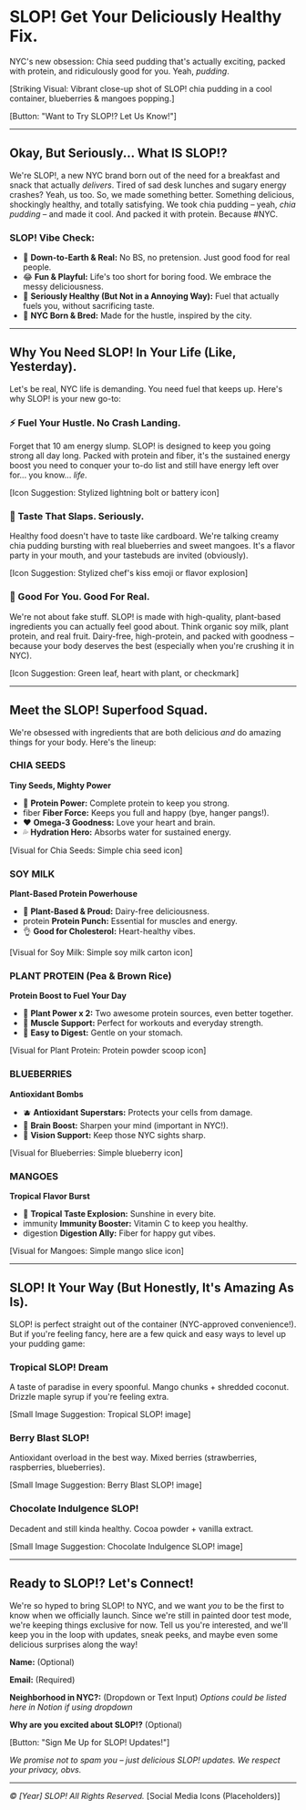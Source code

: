 # SLOP! Get Your Deliciously Healthy Fix.

NYC's new obsession: Chia seed pudding that's actually exciting, packed with protein, and ridiculously good for you. Yeah, *pudding*.

[Striking Visual: Vibrant close-up shot of SLOP! chia pudding in a cool container, blueberries & mangoes popping.]

[Button: "Want to Try SLOP!? Let Us Know!"]

---

## Okay, But Seriously... What IS SLOP!?

We're SLOP!, a new NYC brand born out of the need for a breakfast and snack that actually *delivers*. Tired of sad desk lunches and sugary energy crashes? Yeah, us too. So, we made something better. Something delicious, shockingly healthy, and totally satisfying. We took chia pudding – yeah, *chia pudding* – and made it cool. And packed it with protein. Because #NYC.

### SLOP! Vibe Check:

- 💯 **Down-to-Earth & Real:** No BS, no pretension. Just good food for real people.
- 😂 **Fun & Playful:** Life's too short for boring food. We embrace the messy deliciousness.
- 💪 **Seriously Healthy (But Not in a Annoying Way):** Fuel that actually fuels you, without sacrificing taste.
- 🗽 **NYC Born & Bred:** Made for the hustle, inspired by the city.

---

## Why You Need SLOP! In Your Life (Like, Yesterday).

Let's be real, NYC life is demanding. You need fuel that keeps up. Here's why SLOP! is your new go-to:

### ⚡ Fuel Your Hustle. No Crash Landing.

Forget that 10 am energy slump. SLOP! is designed to keep you going strong all day long. Packed with protein and fiber, it's the sustained energy boost you need to conquer your to-do list and still have energy left over for... you know... *life*.

[Icon Suggestion: Stylized lightning bolt or battery icon]

### 🤤 Taste That Slaps. Seriously.

Healthy food doesn't have to taste like cardboard. We're talking creamy chia pudding bursting with real blueberries and sweet mangoes. It's a flavor party in your mouth, and your tastebuds are invited (obviously).

[Icon Suggestion: Stylized chef's kiss emoji or flavor explosion]

### 🌱 Good For You. Good For Real.

We're not about fake stuff. SLOP! is made with high-quality, plant-based ingredients you can actually feel good about. Think organic soy milk, plant protein, and real fruit. Dairy-free, high-protein, and packed with goodness – because your body deserves the best (especially when you're crushing it in NYC).

[Icon Suggestion: Green leaf, heart with plant, or checkmark]

---

## Meet the SLOP! Superfood Squad.

We're obsessed with ingredients that are both delicious *and* do amazing things for your body. Here's the lineup:

### CHIA SEEDS

**Tiny Seeds, Mighty Power**

- 💪 **Protein Power:** Complete protein to keep you strong.
- fiber **Fiber Force:** Keeps you full and happy (bye, hanger pangs!).
- ❤️ **Omega-3 Goodness:** Love your heart and brain.
- 💦 **Hydration Hero:** Absorbs water for sustained energy.

[Visual for Chia Seeds: Simple chia seed icon]

### SOY MILK

**Plant-Based Protein Powerhouse**

- 🌱 **Plant-Based & Proud:** Dairy-free deliciousness.
- protein **Protein Punch:** Essential for muscles and energy.
- 👌 **Good for Cholesterol:** Heart-healthy vibes.

[Visual for Soy Milk: Simple soy milk carton icon]

### PLANT PROTEIN (Pea & Brown Rice)

**Protein Boost to Fuel Your Day**

- 🌱 **Plant Power x 2:** Two awesome protein sources, even better together.
- 💪 **Muscle Support:** Perfect for workouts and everyday strength.
- 🌿 **Easy to Digest:** Gentle on your stomach.

[Visual for Plant Protein: Protein powder scoop icon]

### BLUEBERRIES

**Antioxidant Bombs**

- 🫐 **Antioxidant Superstars:** Protects your cells from damage.
- 🧠 **Brain Boost:** Sharpen your mind (important in NYC!).
- 👀 **Vision Support:** Keep those NYC sights sharp.

[Visual for Blueberries: Simple blueberry icon]

### MANGOES

**Tropical Flavor Burst**

- 🥭 **Tropical Taste Explosion:** Sunshine in every bite.
- immunity **Immunity Booster:** Vitamin C to keep you healthy.
- digestion **Digestion Ally:** Fiber for happy gut vibes.

[Visual for Mangoes: Simple mango slice icon]

---

## SLOP! It Your Way (But Honestly, It's Amazing As Is).

SLOP! is perfect straight out of the container (NYC-approved convenience!). But if you're feeling fancy, here are a few quick and easy ways to level up your pudding game:

### Tropical SLOP! Dream

A taste of paradise in every spoonful. Mango chunks + shredded coconut. Drizzle maple syrup if you're feeling extra.

[Small Image Suggestion: Tropical SLOP! image]

### Berry Blast SLOP!

Antioxidant overload in the best way. Mixed berries (strawberries, raspberries, blueberries).

[Small Image Suggestion: Berry Blast SLOP! image]

### Chocolate Indulgence SLOP!

Decadent and still kinda healthy. Cocoa powder + vanilla extract.

[Small Image Suggestion: Chocolate Indulgence SLOP! image]

---

## Ready to SLOP!? Let's Connect!

We're so hyped to bring SLOP! to NYC, and we want *you* to be the first to know when we officially launch. Since we're still in painted door test mode, we're keeping things exclusive for now. Tell us you're interested, and we'll keep you in the loop with updates, sneak peeks, and maybe even some delicious surprises along the way!

**Name:** (Optional)

**Email:** (Required)

**Neighborhood in NYC?:** (Dropdown or Text Input)
*Options could be listed here in Notion if using dropdown*

**Why are you excited about SLOP!?** (Optional)

[Button: "Sign Me Up for SLOP! Updates!"]

*We promise not to spam you – just delicious SLOP! updates. We respect your privacy, obvs.*

---

_*© [Year] SLOP! All Rights Reserved.*_
[Social Media Icons (Placeholders)]
